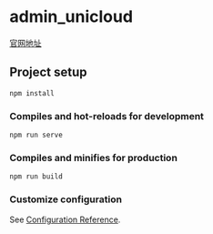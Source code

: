 # admin_unicloud

[官网地址][admin]

## Project setup
```
npm install
```

### Compiles and hot-reloads for development
```
npm run serve
```

### Compiles and minifies for production
```
npm run build
```

### Customize configuration
See [Configuration Reference](https://cli.vuejs.org/config/).


[admin]:https://uniapp.dcloud.io/uniCloud/admin
